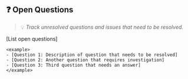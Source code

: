 ## ❓ Open Questions
> 💡 *Track unresolved questions and issues that need to be resolved.*

[List open questions]

```
<example>
- [Question 1: Description of question that needs to be resolved]
- [Question 2: Another question that requires investigation]
- [Question 3: Third question that needs an answer]
</example>
```